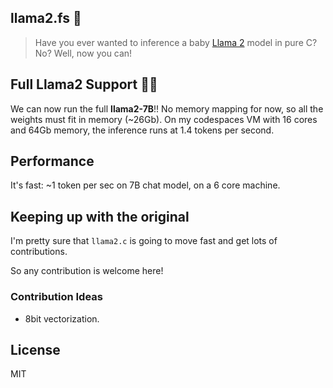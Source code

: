 
## llama2.fs 🦀

> Have you ever wanted to inference a baby [Llama 2](https://ai.meta.com/llama/) model in pure C? No? Well, now you can!

## Full Llama2 Support 🚀🚀
We can now run the full **llama2-7B**!!  No memory mapping for now, so all the weights must fit in memory (~26Gb). On my codespaces VM with 16 cores and 64Gb memory, the inference runs at 1.4 tokens per second.



## Performance

It's fast: ~1 token per sec on 7B chat model, on a 6 core machine.

## Keeping up with the original
I'm pretty sure that `llama2.c` is going to move fast and get lots of contributions. 

So any contribution is welcome here!

### Contribution Ideas
- 8bit vectorization.

## License
MIT

